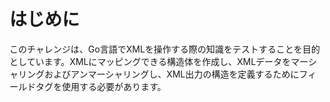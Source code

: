 # はじめに

このチャレンジは、Go言語でXMLを操作する際の知識をテストすることを目的としています。XMLにマッピングできる構造体を作成し、XMLデータをマーシャリングおよびアンマーシャリングし、XML出力の構造を定義するためにフィールドタグを使用する必要があります。
